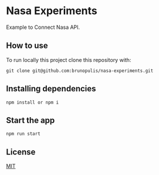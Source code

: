 # Nasa Experiments

Example to Connect Nasa API.

## How to use

To run locally this project clone this repository with:

``` git clone git@github.com:brunopulis/nasa-experiments.git ```

## Installing dependencies 

``` npm install or npm i ```

## Start the app

``` npm run start ```


## License

 [MIT](./LICENSE)
